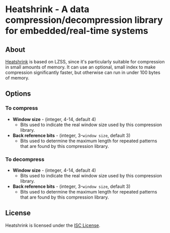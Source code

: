 # Heatshrink - A data compression/decompression library for embedded/real-time systems

## About
[Heatshrink](https://github.com/atomicobject/heatshrink) is based on LZSS, since it's particularly suitable for compression in small amounts of memory. It can use an optional, small index to make compression significantly faster, but otherwise can run in under 100 bytes of memory.

## Options
### To compress
* **Window size** - (integer, 4-14, default 4)
  * Bits used to indicate the real window size used by this compression library.
* **Back reference bits** - (integer, 3-`window size`, default 3)
  * Bits used to determine the maximum length for repeated patterns that are found by this compression library.

### To decompress
* **Window size** - (integer, 4-14, default 4)
  * Bits used to indicate the real window size used by this compression library.
* **Back reference bits** - (integer, 3-`window size`, default 3)
  * Bits used to determine the maximum length for repeated patterns that are found by this compression library.

## License
Heatshrink is licensed under the [ISC License](https://github.com/atomicobject/heatshrink/blob/master/LICENSE).

